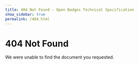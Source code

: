 ```yaml
---
title: 404 Not Found - Open Badges Technical Specification
show_sidebar: true
permalink: /404.html
---
```

# 404 Not Found
We were unable to find the document you requested.


